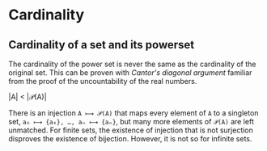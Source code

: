 # Cardinality


## Cardinality of a set and its powerset

The cardinality of the power set is never the same as the cardinality of the original set. This can be proven with *Cantor's diagonal argument* familiar from the proof of the uncountability of the real numbers.

|A| < |𝒫(A)|

There is an injection `A ⟼ 𝒫(A)` that maps every element of `A` to a singleton set, `a₀ ⟼ {a₀}, …, aₙ ⟼ {aₙ}`, but many more elements of `𝒫(A)` are left unmatched. For finite sets, the existence of injection that is not surjection disproves the existence of bijection. However, it is not so for infinite sets.
